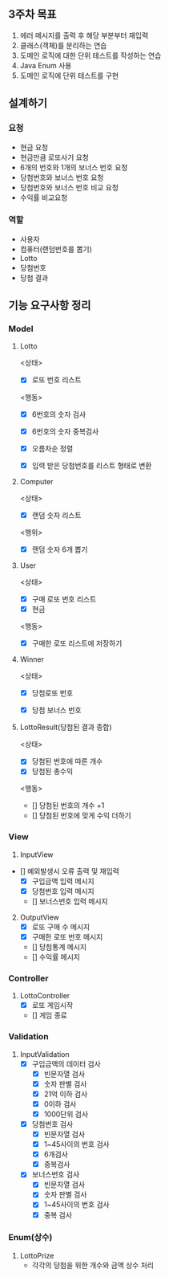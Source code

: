 ## 3주차 목표
1. 에러 메시지를 출력 후 해당 부분부터 재입력
2. 클래스(객체)를 분리하는 연습
3. 도메인 로직에 대한 단위 테스트를 작성하는 연습
4. Java Enum 사용
5. 도메인 로직에 단위 테스트를 구현

## 설계하기
### 요청
- 현금 요청
- 현금만큼 로또사기 요청
- 6개의 번호와 1개의 보너스 번호 요청
- 당첨번호와 보너스 번호 요청
- 당첨번호와 보너스 번호 비교 요청
- 수익률 비교요청

### 역할
- 사용자
- 컴퓨터(랜덤번호를 뽑기)
- Lotto
- 당첨번호
- 당첨 결과


## 기능 요구사항 정리

### Model
1. Lotto
    
    <상태>
    - [x] 로또 번호 리스트
    
   <행동>
    - [x] 6번호의 숫자 검사
    - [x] 6번호의 숫자 중복검사
    - [x] 오름차순 정렬
    - [x] 입력 받은 당첨번호를 리스트 형태로 변환


2. Computer

    <상태>
    - [x] 랜덤 숫자 리스트
   
   <행위>
    - [x] 랜덤 숫자 6개 뽑기


3. User
   
    <상태>
   - [x] 구매 로또 번호 리스트
   - [x] 현금

    <행동>
   - [x] 구매한 로또 리스트에 저장하기
   
4. Winner
    
    <상태>
    - [x] 당첨로또 번호
    - [x] 당첨 보너스 번호


5. LottoResult(당첨된 결과 종합)
    
    <상태>
   - [x] 당첨된 번호에 따른 개수
   - [x] 당첨된 총수익

    <행동>
   - [] 당첨된 번호의 개수 +1
   - [] 당첨된 번호에 맞게 수익 더하기
   

### View
1. InputView
  - [] 예외발생시 오류 출력 및 재입력
    - [x] 구입금액 입력 메시지
    - [x] 당첨번호 입력 메시지
    - [] 보너스번호 입력 메시지

2. OutputView
   - [x] 로또 구매 수 메시지
   - [x] 구매한 로또 번호 메시지
   - [] 당첨통계 메시지
   - [] 수익률 메시지

### Controller
1. LottoController
   - [x] 로또 게임시작
   - [] 게임 종료

### Validation
1. InputValidation
   - [x] 구입금액의 데이터 검사
     - [x] 빈문자열 검사
     - [x] 숫자 판별 검사
     - [x] 21억 이하 검사
     - [x] 0이하 검사
     - [x] 1000단위 검사
   - [x] 당첨번호 검사
     - [x] 빈문자열 검사
     - [x] 1~45사이의 번호 검사
     - [x] 6개검사
     - [x] 중복검사
   - [x] 보너스번호 검사
     - [x] 빈문자열 검사
     - [x] 숫자 판별 검사
     - [x] 1~45사이의 번호 검사
     - [x] 중복 검사

### Enum(상수)
1. LottoPrize
    - 각각의 당첨을 위한 개수와 금액 상수 처리 